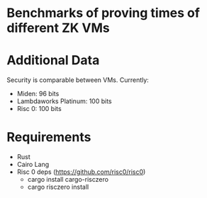 # Benchmarks of proving times of different ZK VMs

# Additional Data

Security is comparable between VMs. Currently:

- Miden: 96 bits
- Lambdaworks Platinum: 100 bits
- Risc 0: 100 bits

# Requirements

- Rust
- Cairo Lang
- Risc 0 deps (https://github.com/risc0/risc0)
  - cargo install cargo-risczero
  - cargo risczero install

